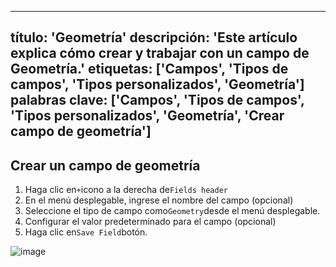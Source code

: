 ***

título: 'Geometría'
descripción: 'Este artículo explica cómo crear y trabajar con un campo de Geometría.'
etiquetas: \['Campos', 'Tipos de campos', 'Tipos personalizados', 'Geometría']
palabras clave: \['Campos', 'Tipos de campos', 'Tipos personalizados', 'Geometría', 'Crear campo de geometría']
---------------------------------------------------------------------------------------------------------------

## Crear un campo de geometría

1. Haga clic en`+`icono a la derecha de`Fields header`
2. En el menú desplegable, ingrese el nombre del campo (opcional)
3. Seleccione el tipo de campo como`Geometry`desde el menú desplegable.
4. Configurar el valor predeterminado para el campo (opcional)
5. Haga clic en`Save Field`botón.

![image](/img/v2/fields/types/geometry.png)

